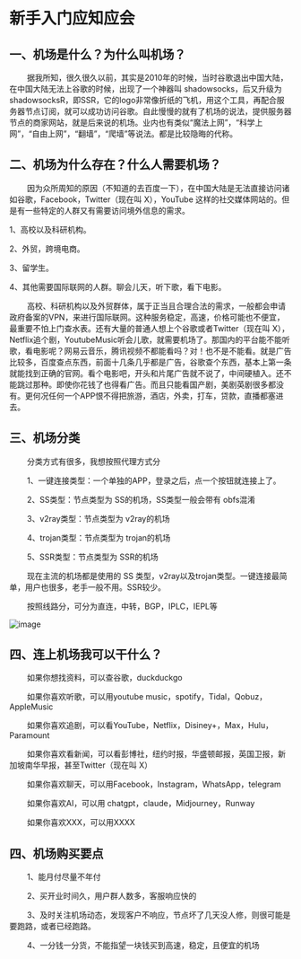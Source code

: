 # 新手入门应知应会

<h2>一、机场是什么？为什么叫机场？</h2>

<p>&nbsp&nbsp&nbsp&nbsp&nbsp&nbsp&nbsp&nbsp据我所知，很久很久以前，其实是2010年的时候，当时谷歌退出中国大陆，在中国大陆无法上谷歌的时候，出现了一个神器叫 shadowsocks，后又升级为 shadowsocksR，即SSR，它的logo非常像折纸的飞机，用这个工具，再配合服务器节点订阅，就可以成功访问谷歌。自此慢慢的就有了机场的说法，提供服务器节点的商家网站，就是后来说的机场。业内也有类似“魔法上网”，“科学上网”，“自由上网”，“翻墙”，“爬墙”等说法。都是比较隐晦的代称。</p>


<h2>二、机场为什么存在？什么人需要机场？</h2>

<p>&nbsp&nbsp&nbsp&nbsp&nbsp&nbsp&nbsp&nbsp因为众所周知的原因（不知道的去百度一下），在中国大陆是无法直接访问诸如谷歌，Facebook，Twitter（现在叫 X），YouTube 这样的社交媒体网站的。但是有一些特定的人群又有需要访问境外信息的需求。</p>
<p>1、高校以及科研机构。</p>
<p>2、外贸，跨境电商。</p>
<p>3、留学生。</p>
<p>4、其他需要国际联网的人群。聊会儿天，听下歌，看下电影。</p>

<p>&nbsp&nbsp&nbsp&nbsp&nbsp&nbsp&nbsp&nbsp高校、科研机构以及外贸群体，属于正当且合理合法的需求，一般都会申请政府备案的VPN，来进行国际联网。这种服务稳定，高速，价格可能也不便宜，最重要不怕上门查水表。还有大量的普通人想上个谷歌或者Twitter（现在叫 X），Netflix追个剧，YoutubeMusic听会儿歌，就需要机场了。那国内的平台能不能听歌，看电影呢？网易云音乐，腾讯视频不都能看吗？对！也不是不能看。就是广告比较多，百度查点东西，前面十几条几乎都是广告，谷歌查个东西，基本上第一条就能找到正确的官网。看个电影吧，开头和片尾广告就不说了，中间硬植入。还不能跳过那种。即使你花钱了也得看广告。而且只能看国产剧，美剧英剧很多都没有。更何况任何一个APP恨不得把旅游，酒店，外卖，打车，贷款，直播都塞进去。</p>

<h2>三、机场分类</h2>

<p>&nbsp&nbsp&nbsp&nbsp&nbsp&nbsp&nbsp&nbsp分类方式有很多，我想按照代理方式分</p>

<p>&nbsp&nbsp&nbsp&nbsp&nbsp&nbsp&nbsp&nbsp1、一键连接类型：一个单独的APP，登录之后，点一个按钮就连接上了。</p>
<p>&nbsp&nbsp&nbsp&nbsp&nbsp&nbsp&nbsp&nbsp2、SS类型：节点类型为 SS的机场，SS类型一般会带有 obfs混淆</p>
<p>&nbsp&nbsp&nbsp&nbsp&nbsp&nbsp&nbsp&nbsp3、v2ray类型：节点类型为 v2ray的机场</p>
<p>&nbsp&nbsp&nbsp&nbsp&nbsp&nbsp&nbsp&nbsp4、trojan类型：节点类型为 trojan的机场</p>
<p>&nbsp&nbsp&nbsp&nbsp&nbsp&nbsp&nbsp&nbsp5、SSR类型：节点类型为 SSR的机场</p>
<p>&nbsp&nbsp&nbsp&nbsp&nbsp&nbsp&nbsp&nbsp现在主流的机场都是使用的 SS 类型，v2ray以及trojan类型。一键连接最简单，用户也很多，老手一般不用。SSR较少。</p>
<p>&nbsp&nbsp&nbsp&nbsp&nbsp&nbsp&nbsp&nbsp按照线路分，可分为直连，中转，BGP，IPLC，IEPL等</p>

![image](https://github.com/wantToDoSomeThing/SSV2RayTrojanSSRClash/blob/master/content/image/xianlu.jpg)

<h2>四、连上机场我可以干什么？</h2>
<p>&nbsp&nbsp&nbsp&nbsp&nbsp&nbsp&nbsp&nbsp如果你想找资料，可以查谷歌，duckduckgo</p>
<p>&nbsp&nbsp&nbsp&nbsp&nbsp&nbsp&nbsp&nbsp如果你喜欢听歌，可以用youtube music，spotify，Tidal，Qobuz，AppleMusic</p>
<p>&nbsp&nbsp&nbsp&nbsp&nbsp&nbsp&nbsp&nbsp如果你喜欢追剧，可以看YouTube，Netflix，Disiney+，Max，Hulu，Paramount</p>
<p>&nbsp&nbsp&nbsp&nbsp&nbsp&nbsp&nbsp&nbsp如果你喜欢看新闻，可以看彭博社，纽约时报，华盛顿邮报，英国卫报，新加坡南华早报，甚至Twitter（现在叫 X）</p>
<p>&nbsp&nbsp&nbsp&nbsp&nbsp&nbsp&nbsp&nbsp如果你喜欢聊天，可以用Facebook，Instagram，WhatsApp，telegram</p>
<p>&nbsp&nbsp&nbsp&nbsp&nbsp&nbsp&nbsp&nbsp如果你喜欢AI，可以用 chatgpt，claude，Midjourney，Runway</p>
<p>&nbsp&nbsp&nbsp&nbsp&nbsp&nbsp&nbsp&nbsp如果你喜欢XXX，可以用XXXX</p>

<h2>四、机场购买要点</h2>
<p>&nbsp&nbsp&nbsp&nbsp&nbsp&nbsp&nbsp&nbsp1、能月付尽量不年付</p>
<p>&nbsp&nbsp&nbsp&nbsp&nbsp&nbsp&nbsp&nbsp2、买开业时间久，用户群人数多，客服响应快的</p>
<p>&nbsp&nbsp&nbsp&nbsp&nbsp&nbsp&nbsp&nbsp3、及时关注机场动态，发现客户不响应，节点坏了几天没人修，则很可能是要跑路，或者已经跑路。</p>
<p>&nbsp&nbsp&nbsp&nbsp&nbsp&nbsp&nbsp&nbsp4、一分钱一分货，不能指望一块钱买到高速，稳定，且便宜的机场</p>

